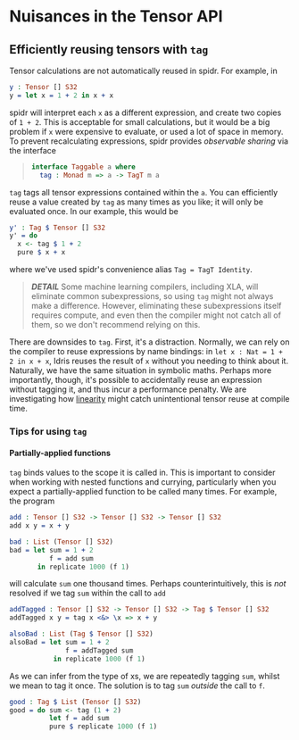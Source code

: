 <!--
Copyright (C) 2023  Joel Berkeley

This program is free software: you can redistribute it and/or modify
it under the terms of the GNU Affero General Public License as published
by the Free Software Foundation, either version 3 of the License, or
(at your option) any later version.

This program is distributed in the hope that it will be useful,
but WITHOUT ANY WARRANTY; without even the implied warranty of
MERCHANTABILITY or FITNESS FOR A PARTICULAR PURPOSE.  See the
GNU Affero General Public License for more details.

You should have received a copy of the GNU Affero General Public License
along with this program.  If not, see <https://www.gnu.org/licenses/>.
-->
# Nuisances in the Tensor API

## Efficiently reusing tensors with `tag`

Tensor calculations are not automatically reused in spidr. For example, in
<!-- idris
import Tensor
-->
```idris
y : Tensor [] S32
y = let x = 1 + 2 in x + x
```
spidr will interpret each `x` as a different expression, and create two copies of `1 + 2`. This is acceptable for small calculations, but it would be a big problem if `x` were expensive to evaluate, or used a lot of space in memory. To prevent recalculating expressions, spidr provides _observable sharing_ via the interface
> ```idris
> interface Taggable a where
>   tag : Monad m => a -> TagT m a
> ```
`tag` tags all tensor expressions contained within the `a`. You can efficiently reuse a value created by `tag` as many times as you like; it will only be evaluated once. In our example, this would be
```idris
y' : Tag $ Tensor [] S32
y' = do
  x <- tag $ 1 + 2
  pure $ x + x 
```
where we've used spidr's convenience alias `Tag = TagT Identity`.

> *__DETAIL__* Some machine learning compilers, including XLA, will eliminate common subexpressions, so using `tag` might not always make a difference. However, eliminating these subexpressions itself requires compute, and even then the compiler might not catch all of them, so we don't recommend relying on this.

There are downsides to `tag`. First, it's a distraction. Normally, we can rely on the compiler to reuse expressions by name bindings: in `let x : Nat = 1 + 2 in x + x`, Idris reuses the result of `x` without you needing to think about it. Naturally, we have the same situation in symbolic maths. Perhaps more importantly, though, it's possible to accidentally reuse an expression without tagging it, and thus incur a performance penalty. We are investigating how [linearity](https://www.type-driven.org.uk/edwinb/papers/idris2.pdf) might catch unintentional tensor reuse at compile time.

### Tips for using `tag`

#### Partially-applied functions

`tag` binds values to the scope it is called in. This is important to consider when working with nested functions and currying, particularly when you expect a partially-applied function to be called many times. For example, the program
```idris
add : Tensor [] S32 -> Tensor [] S32 -> Tensor [] S32
add x y = x + y

bad : List (Tensor [] S32)
bad = let sum = 1 + 2
          f = add sum
       in replicate 1000 (f 1)
```
will calculate `sum` one thousand times. Perhaps counterintuitively, this is _not_ resolved if we tag `sum` within the call to `add`
```idris
addTagged : Tensor [] S32 -> Tensor [] S32 -> Tag $ Tensor [] S32
addTagged x y = tag x <&> \x => x + y

alsoBad : List (Tag $ Tensor [] S32)
alsoBad = let sum = 1 + 2
              f = addTagged sum
           in replicate 1000 (f 1)
```
As we can infer from the type of xs, we are repeatedly tagging `sum`, whilst we mean to tag it once. The solution is to tag `sum` _outside_ the call to `f`.
```idris
good : Tag $ List (Tensor [] S32)
good = do sum <- tag (1 + 2)
          let f = add sum
          pure $ replicate 1000 (f 1)
```
